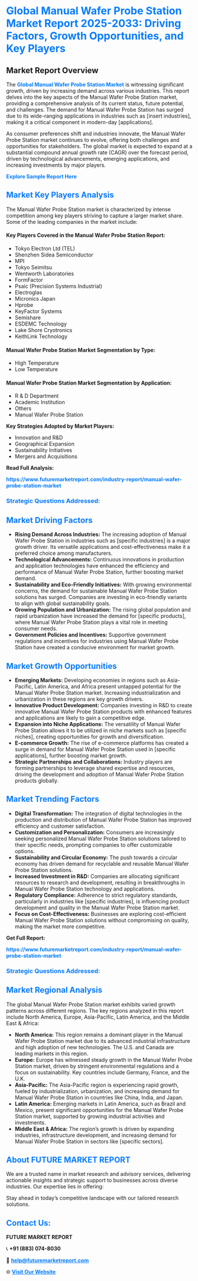 <h1 style="color: #007BFF;">Global Manual Wafer Probe Station Market Report 2025-2033: Driving Factors, Growth Opportunities, and Key Players</h1>

<section id="overview">
<h2>Market Report Overview</h2>
<p>The <a href="https://www.futuremarketreport.com/industry-report/manual-wafer-probe-station-market" style="color: #007BFF; text-decoration: none;"><strong>Global Manual Wafer Probe Station Market</strong></a> is witnessing significant growth, driven by increasing demand across various industries. This report delves into the key aspects of the Manual Wafer Probe Station market, providing a comprehensive analysis of its current status, future potential, and challenges. The demand for Manual Wafer Probe Station has surged due to its wide-ranging applications in industries such as [insert industries], making it a critical component in modern-day [applications].</p>
<p>As consumer preferences shift and industries innovate, the Manual Wafer Probe Station market continues to evolve, offering both challenges and opportunities for stakeholders. The global market is expected to expand at a substantial compound annual growth rate (CAGR) over the forecast period, driven by technological advancements, emerging applications, and increasing investments by major players.</p>
</section>

<section id="overview">
<p><a href="https://www.futuremarketreport.com/request-sample/reportId=116348" style="color: #007BFF; text-decoration: none;"><strong>Explore Sample Report Here</strong></a></p>
</section>

<section id="key-players">
<h2 style="color: #007BFF;">Market Key Players Analysis</h2>
<p>The Manual Wafer Probe Station market is characterized by intense competition among key players striving to capture a larger market share. Some of the leading companies in the market include:</p>
<h4>Key Players Covered in the Manual Wafer Probe Station Report:</h4>
<ul><li>Tokyo Electron Ltd (TEL)</li><li>Shenzhen Sidea Semiconductor</li><li>MPI</li><li>Tokyo Seimitsu</li><li>Wentworth Laboratories</li><li>FormFactor</li><li>Psaic (Precision Systems Industrial)</li><li>Electroglas</li><li>Micronics Japan</li><li>Hprobe</li><li>KeyFactor Systems</li><li>Semishare</li><li>ESDEMC Technology</li><li>Lake Shore Cryotronics</li><li>KeithLink Technology</li></ul>
<h4>Manual Wafer Probe Station Market Segmentation by Type:</h4>
<ul><li>High Temperature</li><li>Low Temperature</li></ul>

<h4>Manual Wafer Probe Station Market Segmentation by Application:</h4>
<ul><li>R &amp; D Department</li><li>Academic Institution</li><li>Others</li><li>Manual Wafer Probe Station</li></ul>
<p><strong>Key Strategies Adopted by Market Players:</strong></p>
<ul>
<li>Innovation and R&D</li>
<li>Geographical Expansion</li>
<li>Sustainability Initiatives</li>
<li>Mergers and Acquisitions</li>
</ul>
</section>

<section>
<p><strong>Read Full Analysis: </strong></p><a href="https://www.futuremarketreport.com/industry-report/manual-wafer-probe-station-market" style="color: #007BFF; text-decoration: none;"><strong>https://www.futuremarketreport.com/industry-report/manual-wafer-probe-station-market</strong></a>
<h3 style="color: #007BFF;">Strategic Questions Addressed:</h3>
</section>

<section id="driving-factors">
<h2 style="color: #007BFF;">Market Driving Factors</h2>
<ul>
<li><strong>Rising Demand Across Industries:</strong> The increasing adoption of Manual Wafer Probe Station in industries such as [specific industries] is a major growth driver. Its versatile applications and cost-effectiveness make it a preferred choice among manufacturers.</li>
<li><strong>Technological Advancements:</strong> Continuous innovations in production and application technologies have enhanced the efficiency and performance of Manual Wafer Probe Station, further boosting market demand.</li>
<li><strong>Sustainability and Eco-Friendly Initiatives:</strong> With growing environmental concerns, the demand for sustainable Manual Wafer Probe Station solutions has surged. Companies are investing in eco-friendly variants to align with global sustainability goals.</li>
<li><strong>Growing Population and Urbanization:</strong> The rising global population and rapid urbanization have increased the demand for [specific products], where Manual Wafer Probe Station plays a vital role in meeting consumer needs.</li>
<li><strong>Government Policies and Incentives:</strong> Supportive government regulations and incentives for industries using Manual Wafer Probe Station have created a conducive environment for market growth.</li>
</ul>
</section>

<section id="growth-opportunities">
<h2 style="color: #007BFF;">Market Growth Opportunities</h2>
<ul>
<li><strong>Emerging Markets:</strong> Developing economies in regions such as Asia-Pacific, Latin America, and Africa present untapped potential for the Manual Wafer Probe Station market. Increasing industrialization and urbanization in these regions are key growth drivers.</li>
<li><strong>Innovative Product Development:</strong> Companies investing in R&D to create innovative Manual Wafer Probe Station products with enhanced features and applications are likely to gain a competitive edge.</li>
<li><strong>Expansion into Niche Applications:</strong> The versatility of Manual Wafer Probe Station allows it to be utilized in niche markets such as [specific niches], creating opportunities for growth and diversification.</li>
<li><strong>E-commerce Growth:</strong> The rise of e-commerce platforms has created a surge in demand for Manual Wafer Probe Station used in [specific applications], further boosting market growth.</li>
<li><strong>Strategic Partnerships and Collaborations:</strong> Industry players are forming partnerships to leverage shared expertise and resources, driving the development and adoption of Manual Wafer Probe Station products globally.</li>
</ul>
</section>

<section id="trending-factors">
<h2 style="color: #007BFF;">Market Trending Factors</h2>
<ul>
<li><strong>Digital Transformation:</strong> The integration of digital technologies in the production and distribution of Manual Wafer Probe Station has improved efficiency and customer satisfaction.</li>
<li><strong>Customization and Personalization:</strong> Consumers are increasingly seeking personalized Manual Wafer Probe Station solutions tailored to their specific needs, prompting companies to offer customizable options.</li>
<li><strong>Sustainability and Circular Economy:</strong> The push towards a circular economy has driven demand for recyclable and reusable Manual Wafer Probe Station solutions.</li>
<li><strong>Increased Investment in R&D:</strong> Companies are allocating significant resources to research and development, resulting in breakthroughs in Manual Wafer Probe Station technology and applications.</li>
<li><strong>Regulatory Compliance:</strong> Adherence to strict regulatory standards, particularly in industries like [specific industries], is influencing product development and quality in the Manual Wafer Probe Station market.</li>
<li><strong>Focus on Cost-Effectiveness:</strong> Businesses are exploring cost-efficient Manual Wafer Probe Station solutions without compromising on quality, making the market more competitive.</li>
</ul>
</section>

<section>
<p><strong>Get Full Report: </strong></p><a href="https://www.futuremarketreport.com/industry-report/manual-wafer-probe-station-market" style="color: #007BFF; text-decoration: none;"><strong>https://www.futuremarketreport.com/industry-report/manual-wafer-probe-station-market</strong></a>
<h3 style="color: #007BFF;">Strategic Questions Addressed:</h3>
</section>


<section id="regional-analysis">
<h2 style="color: #007BFF;">Market Regional Analysis</h2>
<p>The global Manual Wafer Probe Station market exhibits varied growth patterns across different regions. The key regions analyzed in this report include North America, Europe, Asia-Pacific, Latin America, and the Middle East & Africa:</p>
<ul>
<li><strong>North America:</strong> This region remains a dominant player in the Manual Wafer Probe Station market due to its advanced industrial infrastructure and high adoption of new technologies. The U.S. and Canada are leading markets in this region.</li>
<li><strong>Europe:</strong> Europe has witnessed steady growth in the Manual Wafer Probe Station market, driven by stringent environmental regulations and a focus on sustainability. Key countries include Germany, France, and the U.K.</li>
<li><strong>Asia-Pacific:</strong> The Asia-Pacific region is experiencing rapid growth, fueled by industrialization, urbanization, and increasing demand for Manual Wafer Probe Station in countries like China, India, and Japan.</li>
<li><strong>Latin America:</strong> Emerging markets in Latin America, such as Brazil and Mexico, present significant opportunities for the Manual Wafer Probe Station market, supported by growing industrial activities and investments.</li>
<li><strong>Middle East & Africa:</strong> The region’s growth is driven by expanding industries, infrastructure development, and increasing demand for Manual Wafer Probe Station in sectors like [specific sectors].</li>
</ul>
</section>

<footer>
<h2 style="color: #007BFF;">About FUTURE MARKET REPORT</h2>
<p>We are a trusted name in market research and advisory services, delivering actionable insights and strategic support to businesses across diverse industries. Our expertise lies in offering:</p>

<p>Stay ahead in today’s competitive landscape with our tailored research solutions.</p>

<h2 style="color: #007BFF;">Contact Us:</h2>
<p><strong>FUTURE MARKET REPORT</strong></p>
<p>📞 <strong>+91 (883) 074-8030</strong></p>
<p>📧 <strong><a href="mailto:help@futuremarketreport.com" style="color: #007BFF;">help@futuremarketreport.com</a></strong></p>
<p>🌐 <strong><a href="https://www.futuremarketreport.com/" style="color: #007BFF;">Visit Our Website</a></strong></p>
</footer>